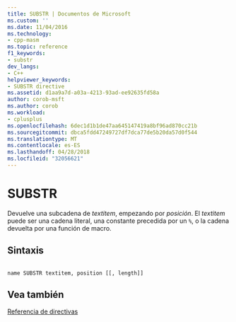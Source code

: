```yaml
---
title: SUBSTR | Documentos de Microsoft
ms.custom: ''
ms.date: 11/04/2016
ms.technology:
- cpp-masm
ms.topic: reference
f1_keywords:
- substr
dev_langs:
- C++
helpviewer_keywords:
- SUBSTR directive
ms.assetid: d1aa9a7d-a03a-4213-93ad-ee92635fd58a
author: corob-msft
ms.author: corob
ms.workload:
- cplusplus
ms.openlocfilehash: 6dec1d1b1de47aa645147419a8bf96ad870cc21b
ms.sourcegitcommit: dbca5fdd47249727df7dca77de5b20da57d0f544
ms.translationtype: MT
ms.contentlocale: es-ES
ms.lasthandoff: 04/28/2018
ms.locfileid: "32056621"
---
```

# <a name="substr"></a>SUBSTR
Devuelve una subcadena de *textitem*, empezando por *posición*. El *textitem* puede ser una cadena literal, una constante precedida por un `%`, o la cadena devuelta por una función de macro.  
  
## <a name="syntax"></a>Sintaxis  
  
```  
  
name SUBSTR textitem, position [[, length]]  
```  
  
## <a name="see-also"></a>Vea también  
 [Referencia de directivas](../../assembler/masm/directives-reference.md)